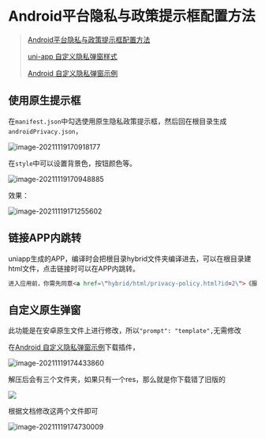 # Android平台隐私与政策提示框配置方法

> [Android平台隐私与政策提示框配置方法](https://ask.dcloud.net.cn/article/36937)
>
> [uni-app 自定义隐私弹窗样式](https://ask.dcloud.net.cn/article/39199)
>
> [Android 自定义隐私弹窗示例](https://ext.dcloud.net.cn/plugin?id=5581)

## 使用原生提示框

在`manifest.json`中勾选使用原生隐私政策提示框，然后回在根目录生成`androidPrivacy.json`，

![image-20211119170918177](https://i.loli.net/2021/11/19/XfnPZj74IqavOSY.png)

在`style`中可以设置背景色，按钮颜色等。

![image-20211119170948885](https://i.loli.net/2021/11/19/WDLicnkRh6zvuyx.png)

效果：

![image-20211119171255602](https://i.loli.net/2021/11/19/lp8MUue4cbSn2Et.png)

## 链接APP内跳转

uniapp生成的APP，编译时会把根目录hybrid文件夹编译进去，可以在根目录建html文件，点击链接时可以在APP内跳转。

```html
进入应用前，你需先同意<a href=\"hybrid/html/privacy-policy.html?id=2\">《服务协议》</a>和<a href=\"hybrid/html/privacy-policy.html?id=3\">《隐私政策》</a>，否则将退出应用
```

## 自定义原生弹窗

此功能是在安卓原生文件上进行修改，所以`"prompt": "template",`无需修改

在[Android 自定义隐私弹窗示例](https://ext.dcloud.net.cn/plugin?id=5581)下载插件，

![image-20211119174433860](https://i.loli.net/2021/11/19/pbf1jAhcgDKzkNm.png)

解压后会有三个文件夹，如果只有一个res，那么就是你下载错了旧版的

![](https://i.loli.net/2021/11/19/5M2gemlVrithxPc.png)

根据文档修改这两个文件即可

![image-20211119174730009](https://i.loli.net/2021/11/19/fYP94lCaK3SBbsX.png)